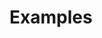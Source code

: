 <!--
This file is part of cjdk.
Copyright 2022, Board of Regents of the University of Wisconsin System
SPDX-License-Identifier: MIT
--->

# Examples

```{tableofcontents}
```
